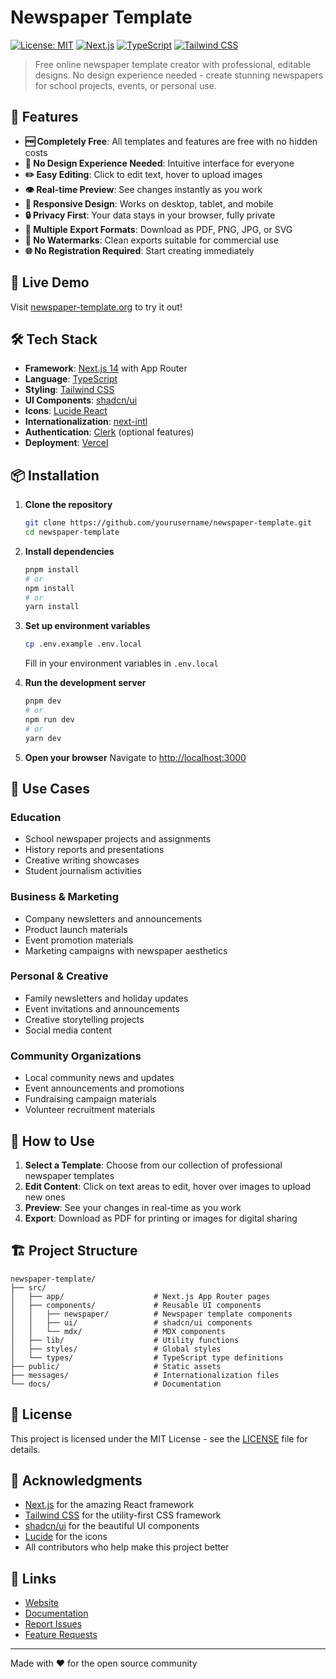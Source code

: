 # Newspaper Template

[![License: MIT](https://img.shields.io/badge/License-MIT-yellow.svg)](https://opensource.org/licenses/MIT)
[![Next.js](https://img.shields.io/badge/Next.js-14-black)](https://nextjs.org/)
[![TypeScript](https://img.shields.io/badge/TypeScript-5-blue)](https://www.typescriptlang.org/)
[![Tailwind CSS](https://img.shields.io/badge/Tailwind_CSS-3-38B2AC)](https://tailwindcss.com/)

> Free online newspaper template creator with professional, editable designs. No design experience needed - create stunning newspapers for school projects, events, or personal use.

## 🌟 Features

- **🆓 Completely Free**: All templates and features are free with no hidden costs
- **🎨 No Design Experience Needed**: Intuitive interface for everyone
- **✏️ Easy Editing**: Click to edit text, hover to upload images
- **👁️ Real-time Preview**: See changes instantly as you work
- **📱 Responsive Design**: Works on desktop, tablet, and mobile
- **🔒 Privacy First**: Your data stays in your browser, fully private
- **💾 Multiple Export Formats**: Download as PDF, PNG, JPG, or SVG
- **🚫 No Watermarks**: Clean exports suitable for commercial use
- **🌐 No Registration Required**: Start creating immediately

## 🚀 Live Demo

Visit [newspaper-template.org](https://newspaper-template.org/en) to try it out!

## 🛠️ Tech Stack

- **Framework**: [Next.js 14](https://nextjs.org/) with App Router
- **Language**: [TypeScript](https://www.typescriptlang.org/)
- **Styling**: [Tailwind CSS](https://tailwindcss.com/)
- **UI Components**: [shadcn/ui](https://ui.shadcn.com/)
- **Icons**: [Lucide React](https://lucide.dev/)
- **Internationalization**: [next-intl](https://next-intl-docs.vercel.app/)
- **Authentication**: [Clerk](https://clerk.com/) (optional features)
- **Deployment**: [Vercel](https://vercel.com/)

## 📦 Installation

1. **Clone the repository**
   ```bash
   git clone https://github.com/yourusername/newspaper-template.git
   cd newspaper-template
   ```

2. **Install dependencies**
   ```bash
   pnpm install
   # or
   npm install
   # or
   yarn install
   ```

3. **Set up environment variables**
   ```bash
   cp .env.example .env.local
   ```
   Fill in your environment variables in `.env.local`

4. **Run the development server**
   ```bash
   pnpm dev
   # or
   npm run dev
   # or
   yarn dev
   ```

5. **Open your browser**
   Navigate to [http://localhost:3000](http://localhost:3000)

## 🎯 Use Cases

### Education
- School newspaper projects and assignments
- History reports and presentations
- Creative writing showcases
- Student journalism activities

### Business & Marketing
- Company newsletters and announcements
- Product launch materials
- Event promotion materials
- Marketing campaigns with newspaper aesthetics

### Personal & Creative
- Family newsletters and holiday updates
- Event invitations and announcements
- Creative storytelling projects
- Social media content

### Community Organizations
- Local community news and updates
- Event announcements and promotions
- Fundraising campaign materials
- Volunteer recruitment materials

## 📖 How to Use

1. **Select a Template**: Choose from our collection of professional newspaper templates
2. **Edit Content**: Click on text areas to edit, hover over images to upload new ones
3. **Preview**: See your changes in real-time as you work
4. **Export**: Download as PDF for printing or images for digital sharing

## 🏗️ Project Structure

```
newspaper-template/
├── src/
│   ├── app/                    # Next.js App Router pages
│   ├── components/             # Reusable UI components
│   │   ├── newspaper/          # Newspaper template components
│   │   ├── ui/                 # shadcn/ui components
│   │   └── mdx/                # MDX components
│   ├── lib/                    # Utility functions
│   ├── styles/                 # Global styles
│   └── types/                  # TypeScript type definitions
├── public/                     # Static assets
├── messages/                   # Internationalization files
└── docs/                       # Documentation
```

## 📝 License

This project is licensed under the MIT License - see the [LICENSE](LICENSE) file for details.

## 🙏 Acknowledgments

- [Next.js](https://nextjs.org/) for the amazing React framework
- [Tailwind CSS](https://tailwindcss.com/) for the utility-first CSS framework
- [shadcn/ui](https://ui.shadcn.com/) for the beautiful UI components
- [Lucide](https://lucide.dev/) for the icons
- All contributors who help make this project better

## 🔗 Links

- [Website](https://newspaper-template.org)
- [Documentation](https://newspaper-template.org/en/blog)
- [Report Issues](https://github.com/yourusername/newspaper-template/issues)
- [Feature Requests](https://github.com/yourusername/newspaper-template/discussions)

---

Made with ❤️ for the open source community 